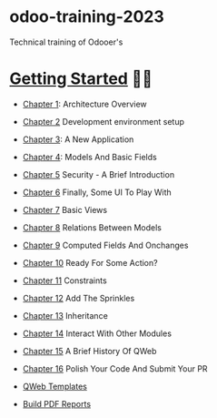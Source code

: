 # odoo-training-2023
Technical training of Odooer's

# [Getting Started](https://www.odoo.com/documentation/16.0/developer/howtos/rdtraining.html) :technologist:

* [Chapter 1](https://www.odoo.com/documentation/16.0/developer/howtos/rdtraining/01_architecture.html): Architecture Overview

* [Chapter 2](https://www.odoo.com/documentation/16.0/developer/howtos/rdtraining/02_setup.html) Development environment setup

* [Chapter 3](https://www.odoo.com/documentation/16.0/developer/howtos/rdtraining/03_newapp.html): A New Application

* [Chapter 4](https://www.odoo.com/documentation/16.0/developer/howtos/rdtraining/04_basicmodel.html): Models And Basic Fields

* [Chapter 5](https://www.odoo.com/documentation/16.0/developer/howtos/rdtraining/05_securityintro.html) Security - A Brief Introduction

* [Chapter 6](https://www.odoo.com/documentation/16.0/developer/howtos/rdtraining/06_firstui.html) Finally, Some UI To Play With

* [Chapter 7](https://www.odoo.com/documentation/16.0/developer/howtos/rdtraining/07_basicviews.html) Basic Views

* [Chapter 8](https://www.odoo.com/documentation/16.0/developer/howtos/rdtraining/08_relations.html) Relations Between Models

* [Chapter 9](https://www.odoo.com/documentation/16.0/developer/howtos/rdtraining/09_compute_onchange.html) Computed Fields And Onchanges

* [Chapter 10](https://www.odoo.com/documentation/16.0/developer/howtos/rdtraining/10_actions.html) Ready For Some Action?

* [Chapter 11](https://www.odoo.com/documentation/16.0/developer/howtos/rdtraining/11_constraints.html) Constraints

* [Chapter 12](https://www.odoo.com/documentation/16.0/developer/howtos/rdtraining/12_sprinkles.html) Add The Sprinkles

* [Chapter 13](https://www.odoo.com/documentation/16.0/developer/howtos/rdtraining/13_inheritance.html) Inheritance

* [Chapter 14](https://www.odoo.com/documentation/16.0/developer/howtos/rdtraining/14_other_module.html) Interact With Other Modules

* [Chapter 15](https://www.odoo.com/documentation/16.0/developer/howtos/rdtraining/15_qwebintro.html) A Brief History Of QWeb

* [Chapter 16](https://www.odoo.com/documentation/16.0/developer/howtos/rdtraining/16_guidelines_pr.html) Polish Your Code And Submit Your PR

* [QWeb Templates](https://www.odoo.com/documentation/16.0/developer/reference/frontend/qweb.html#reference-qweb)
* [Build PDF Reports](https://www.odoo.com/documentation/16.0/developer/tutorials/pdf_reports.html#)
